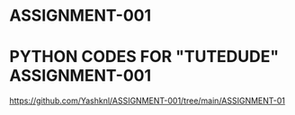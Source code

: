 # ASSIGNMENT-001
# PYTHON CODES FOR "TUTEDUDE" ASSIGNMENT-001


https://github.com/Yashknl/ASSIGNMENT-001/tree/main/ASSIGNMENT-01
